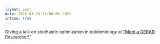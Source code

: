 ```yaml
---
layout: post
date: 2022-03-23 11:00:00-1100
inline: True
---
```


Giving a talk on stochastic optimization in epidemiology at ["Meet a GERAD Researcher!"](https://www.gerad.ca/en/events/1969)